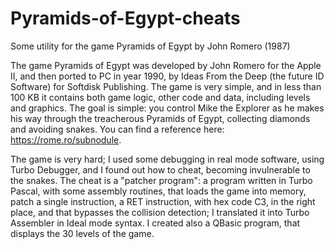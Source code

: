 # Pyramids-of-Egypt-cheats
Some utility for the game Pyramids of Egypt by John Romero (1987)

The game Pyramids of Egypt was developed by John Romero for the Apple II, and then ported to PC in year 1990, by Ideas From the Deep (the future ID Software) for Softdisk Publishing.
The game is very simple, and in less than 100 KB it contains both game logic, other code and data, including levels and graphics.
The goal is simple: you control Mike the Explorer as he makes his way through the treacherous Pyramids of Egypt, collecting diamonds and avoiding snakes.
You can find a reference here: https://rome.ro/subnodule.

The game is very hard; I used some debugging in real mode software, using Turbo Debugger, and I found out how to cheat, becoming invulnerable to the snakes.
The cheat is a "patcher program": a program written in Turbo Pascal, with some assembly routines, that loads the game into memory, patch a single instruction,
a RET instruction, with hex code C3, in the right place, and that bypasses the collision detection; I translated it into Turbo Assembler in Ideal mode syntax.
I created also a QBasic program, that displays the 30 levels of the game.
